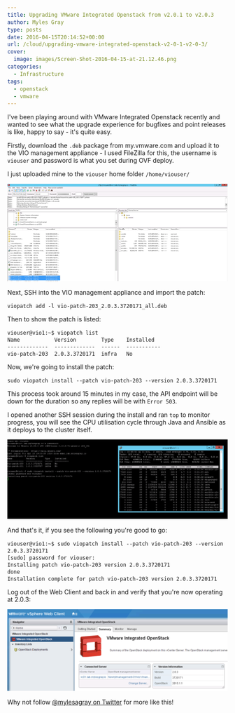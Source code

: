 ```yaml
---
title: Upgrading VMware Integrated Openstack from v2.0.1 to v2.0.3
author: Myles Gray
type: posts
date: 2016-04-15T20:14:52+00:00
url: /cloud/upgrading-vmware-integrated-openstack-v2-0-1-v2-0-3/
cover:
  image: images/Screen-Shot-2016-04-15-at-21.12.46.png
categories:
  - Infrastructure
tags:
  - openstack
  - vmware
---
```


I've been playing around with VMware Integrated Openstack recently and wanted to see what the upgrade experience for bugfixes and point releases is like, happy to say - it's quite easy.

Firstly, download the `.deb` package from my.vmware.com and upload it to the VIO management appliance - I used FileZilla for this, the username is `viouser` and password is what you set during OVF deploy.

I just uploaded mine to the `viouser` home folder `/home/viouser/`

![Filezilla upload of VIO patches][1] 

Next, SSH into the VIO management appliance and import the patch:

    viopatch add -l vio-patch-203_2.0.3.3720171_all.deb
    

Then to show the patch is listed:

    viouser@vio1:~$ viopatch list
    Name           Version        Type    Installed
    -------------  -------------  ------  -----------
    vio-patch-203  2.0.3.3720171  infra   No
    

Now, we're going to install the patch:

    sudo viopatch install --patch vio-patch-203 --version 2.0.3.3720171
    

This process took around 15 minutes in my case, the API endpoint will be down for the duration so any replies will be with `Error 503`.

I opened another SSH session during the install and ran `top` to monitor progress, you will see the CPU utilisation cycle through Java and Ansible as it deploys to the cluster itself.

![TOP usage][2] 

And that's it, if you see the following you're good to go:

    viouser@vio1:~$ sudo viopatch install --patch vio-patch-203 --version 2.0.3.3720171
    [sudo] password for viouser:
    Installing patch vio-patch-203 version 2.0.3.3720171
    done
    Installation complete for patch vio-patch-203 version 2.0.3.3720171
    

Log out of the Web Client and back in and verify that you're now operating at 2.0.3:

![OpenStack Operating Version][3] 

Why not follow [@mylesagray on Twitter][4] for more like this!

 [1]: images/Screen-Shot-2016-04-15-at-20.25.01.png
 [2]: images/Screen-Shot-2016-04-15-at-20.48.39.png
 [3]: images/Screen-Shot-2016-04-15-at-21.12.46.png
 [4]: https://twitter.com/mylesagray